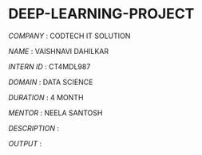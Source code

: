 # DEEP-LEARNING-PROJECT

*COMPANY* : CODTECH IT SOLUTION

*NAME* : VAISHNAVI DAHILKAR

*INTERN ID* : CT4MDL987

*DOMAIN* : DATA SCIENCE

*DURATION* : 4 MONTH

*MENTOR* : NEELA SANTOSH

*DESCRIPTION* :

*OUTPUT* :

